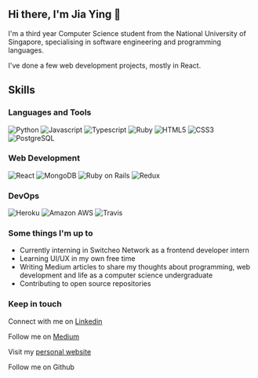 ## Hi there, I'm Jia Ying 👋

<!--
**C-likethis123/C-likethis123** is a ✨ _special_ ✨ repository because its `README.md` (this file) appears on your GitHub profile.

Here are some ideas to get you started:

- 🔭 I’m currently working on ...
- 🌱 I’m currently learning ...
- 👯 I’m looking to collaborate on ...
- 🤔 I’m looking for help with ...
- 💬 Ask me about ...
- 📫 How to reach me: ...
- 😄 Pronouns: ...
- ⚡ Fun fact: ...
-->

I'm a third year Computer Science student from the National University of Singapore, specialising in software engineering and programming languages.

I've done a few web development projects, mostly in React.

## Skills 

### Languages and Tools

![Python](https://img.shields.io/badge/Python-%230077B5.svg?&style=flat-square&logo=python&labelColor=black) ![Javascript](https://img.shields.io/badge/JavaScript-%230077B5.svg?&style=flat-square&logo=javascript&labelColor=black) ![Typescript](https://img.shields.io/badge/TypeScript-%230077B5.svg?&style=flat-square&logo=typescript&labelColor=black) ![Ruby](https://img.shields.io/badge/Ruby-%230077B5.svg?&style=flat-square&logo=ruby&labelColor=CC342D) ![HTML5](https://img.shields.io/badge/HTML5-%230077B5.svg?&style=flat-square&logo=html5&labelColor=black) ![CSS3](https://img.shields.io/badge/CSS3-%230077B5.svg?&style=flat-square&logo=css3&labelColor=black) ![PostgreSQL](https://img.shields.io/badge/PostgreSQL-%230077B5.svg?&style=flat-square&logo=postgresql&labelColor=336791)

### Web Development

![React](https://img.shields.io/badge/React-%230077B5.svg?&style=flat-square&logo=react&labelColor=black) ![MongoDB](https://img.shields.io/badge/MongoDB-%230077B5.svg?&style=flat-square&logo=mongodb&labelColor=black) ![Ruby on Rails](https://img.shields.io/badge/Rails-%230077B5.svg?&style=flat-square&logo=ruby-on-rails&labelColor=CC0000) ![Redux](https://img.shields.io/badge/Redux-%230077B5.svg?&style=flat-square&logo=redux&labelColor=764ABC)

### DevOps

![Heroku](https://img.shields.io/badge/Heroku-%230077B5.svg?&style=flat-square&logo=heroku&labelColor=430098) ![Amazon AWS](https://img.shields.io/badge/AWS-%230077B5.svg?&style=flat-square&logo=amazon-aws&labelColor=232F3E) ![Travis](https://img.shields.io/badge/Travis-%230077B5.svg?&style=flat-square&logo=travis-ci&labelColor=black)


### Some things I'm up to
- Currently interning in Switcheo Network as a frontend developer intern
- Learning UI/UX in my own free time
- Writing Medium articles to share my thoughts about programming, web development and life as a computer science undergraduate
- Contributing to open source repositories

### Keep in touch

Connect with me on [Linkedin](https://www.linkedin.com/in/chow-jia-ying/)

Follow me on [Medium](https://medium.com/@chowjiaying211)

Visit my [personal website](https://c-likethis123.github.io/website/)

Follow me on Github
